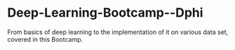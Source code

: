 # Deep-Learning-Bootcamp--Dphi
From basics of deep learning to the implementation of it on various data set, covered in this Bootcamp.
